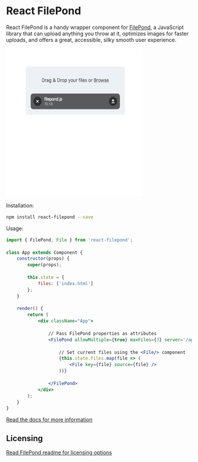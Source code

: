 # React FilePond

React FilePond is a handy wrapper component for [FilePond](https://github.com/pqina/filepond), a JavaScript library that can upload anything you throw at it, optimizes images for faster uploads, and offers a great, accessible, silky smooth user experience.

<img src="https://github.com/pqina/filepond-github-assets/blob/master/filepond-animation-01.gif" width="370" height="400" alt=""/>

Installation:

```bash
npm install react-filepond --save
```

Usage:

```jsx
import { FilePond, File } from 'react-filepond';

class App extends Component {
    constructor(props) {
        super(props);

        this.state = {
            files: ['index.html']
        };
    }

    render() {
        return (
            <div className="App">
            
                // Pass FilePond properties as attributes
                <FilePond allowMultiple={true} maxFiles={3} server='/api'>
                    
                    // Set current files using the <File/> component
                    {this.state.files.map(file => (
                        <File key={file} source={file} />
                    ))}
                    
                </FilePond>
            </div>
        );
    }
}
```
[Read the docs for more information](https://pqina.nl/filepond/docs/patterns/frameworks/react/)

## Licensing

[Read FilePond readme for licensing options](https://github.com/pqina/filepond#license)
